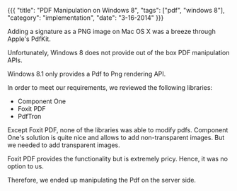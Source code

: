 {{{
    "title": "PDF Manipulation on Windows 8",
    "tags": ["pdf", "windows 8"],
    "category": "implementation",
    "date": "3-16-2014"
}}}

Adding a signature as a PNG image on Mac OS X was a breeze through Apple's PdfKit.

Unfortunately, Windows 8 does not provide out of the box PDF manipulation APIs.

Windows 8.1 only provides a Pdf to Png rendering API.

In order to meet our requirements, we reviewed the following libraries:
- Component One
- Foxit PDF
- PdfTron

Except Foxit PDF, none of the libraries was able to modify pdfs. Component One's solution is quite nice and allows to add non-transparent images. But we needed to add transparent images.

Foxit PDF provides the functionality but is extremely pricy. Hence, it was no option to us.

Therefore, we ended up manipulating the Pdf on the server side.